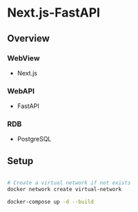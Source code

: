 # Next.js-FastAPI


## Overview

### WebView

 - Next.js

### WebAPI

 - FastAPI

### RDB
 - PostgreSQL



## Setup

```bash

# Create a virtual network if not exists
docker network create virtual-network

docker-compose up -d --build

```


